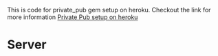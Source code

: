 
This is code for private_pub gem setup on heroku.
Checkout the link for more information <a href="http://webprogramming29.wordpress.com/2013/02/15/setup-privatepub-or-faye-on-heroku/"> Private Pub setup on heroku</a>

# Server

